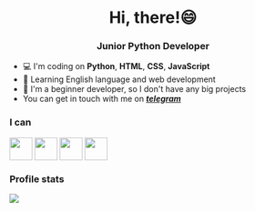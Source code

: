 <h1 align='center'>Hi, there!😄</h1>
<h3 align='center'>Junior Python Developer</h1>

- 💻 I'm coding on **Python**, **HTML**, **CSS**, **JavaScript**
- 🌱 Learning English language and web development
- 👶 I'm a beginner developer, so I don't have any big projects
- You can get in touch with me on [***telegram***](https://t.me/locustt)

### I can
<p align="left">
<img align="center" src="https://cdn.jsdelivr.net/gh/devicons/devicon@latest/icons/python/python-plain.svg" height='40' width='40'/>
<img align="center" src="https://cdn.jsdelivr.net/gh/devicons/devicon@latest/icons/html5/html5-original.svg" height='40' width='40'/>
<img align="center" src="https://cdn.jsdelivr.net/gh/devicons/devicon@latest/icons/css3/css3-original.svg" height='40' width='40'/>
<img align="center" src="https://cdn.jsdelivr.net/gh/devicons/devicon@latest/icons/javascript/javascript-plain.svg" height='40' width='40'/>
</p>

### Profile stats

![](http://github-profile-summary-cards.vercel.app/api/cards/profile-details?username=yuckemsi&theme=nord_dark)
